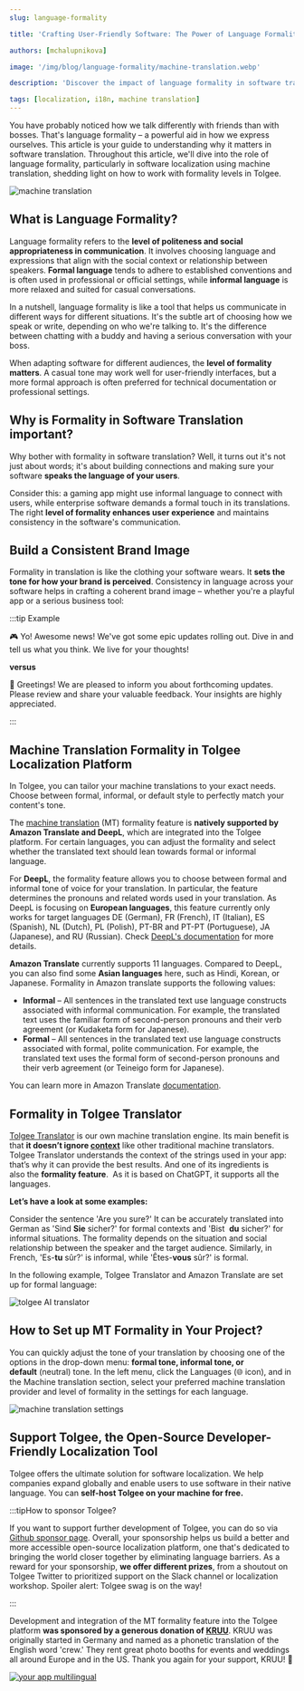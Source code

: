 ```yaml
---
slug: language-formality

title: 'Crafting User-Friendly Software: The Power of Language Formality'

authors: [mchalupnikova]

image: '/img/blog/language-formality/machine-translation.webp'

description: 'Discover the impact of language formality in software translation. Learn the importance of formality and craft user-friendly experience for global success.'

tags: [localization, i18n, machine translation]
---
```


You have probably noticed how we talk differently with friends than with bosses. That's language formality – a powerful aid in
how we express ourselves. This article is your guide to understanding why it matters in software translation. Throughout this
article, we'll dive into the role of language formality, particularly in software localization using machine translation,
shedding light on how to work with formality levels in Tolgee.

![machine translation](/img/blog/language-formality/machine-translation.webp)

<!--truncate-->

## What is Language Formality?

Language formality refers to the **level of politeness and social appropriateness in communication**. It involves choosing
language and expressions that align with the social context or relationship between speakers. **Formal language** tends to adhere
to established conventions and is often used in professional or official settings, while **informal language** is more relaxed
and suited for casual conversations.

In a nutshell, language formality is like a tool that helps us communicate in different ways for different situations. It's
the subtle art of choosing how we speak or write, depending on who we're talking to. It's the difference between chatting
with a buddy and having a serious conversation with your boss.

When adapting software for different audiences, the **level of formality matters**. A casual tone may work well for user-friendly
interfaces, but a more formal approach is often preferred for technical documentation or professional settings.

## Why is Formality in Software Translation important?

Why bother with formality in software translation? Well, it turns out it's not just about words; it's about building connections
and making sure your software **speaks the language of your users**.

Consider this: a gaming app might use informal language to connect with users, while enterprise software demands a formal touch
in its translations. The right **level of formality enhances user experience** and maintains consistency in the software's communication.

## Build a Consistent Brand Image

Formality in translation is like the clothing your software wears. It **sets the tone for how your brand is perceived**. Consistency
in language across your software helps in crafting a coherent brand image – whether you're a playful app or a serious business tool:

:::tip Example

🎮 Yo! Awesome news! We've got some epic updates rolling out. Dive in and tell us what you think. We live for your thoughts!

**versus**

🏢 Greetings! We are pleased to inform you about forthcoming updates. Please review and share your valuable feedback. Your insights
are highly appreciated.

:::

## Machine Translation Formality in Tolgee Localization Platform

In Tolgee, you can tailor your machine translations to your exact needs. Choose between formal, informal, or default style to perfectly
match your content's tone.

The [machine translation](/blog/machine-translation-in-tolgee) (MT) formality feature is **natively supported by Amazon Translate and DeepL**,
which are integrated into the Tolgee platform. For certain languages, you can adjust the formality and select whether the translated
text should lean towards formal or informal language.

For **DeepL**, the formality feature allows you to choose between formal and informal tone of voice for your translation. In particular,
the feature determines the pronouns and related words used in your translation. As DeepL is focusing on **European languages**, this
feature currently only works for target languages DE (German), FR (French), IT (Italian), ES (Spanish), NL (Dutch), PL (Polish),
PT-BR and PT-PT (Portuguese), JA (Japanese), and RU (Russian). Check [DeepL's documentation](https://www.deepl.com/docs-api/translate-text/request)
for more details.

**Amazon Translate** currently supports 11 languages. Compared to DeepL, you can also find some **Asian languages** here, such as Hindi, Korean,
or Japanese. Formality in Amazon translate supports the following values:

- **Informal** – All sentences in the translated text use language constructs associated with informal communication. For example, the translated
  text uses the familiar form of second-person pronouns and their verb agreement (or Kudaketa form for Japanese).
- **Formal** – All sentences in the translated text use language constructs associated with formal, polite communication. For example, the
  translated text uses the formal form of second-person pronouns and their verb agreement (or Teineigo form for Japanese).

You can learn more in Amazon Translate [documentation](https://docs.aws.amazon.com/translate/latest/dg/customizing-translations-formality.html#customizing-translations-formality-languages).

## Formality in Tolgee Translator

[Tolgee Translator](/blog/tolgee-ai-translator) is our own machine translation engine. Its main benefit is that **it doesn’t ignore
[context](/blog/context-gamechanger-localization)** like other traditional machine translators. Tolgee Translator understands the context
of the strings used in your app: that’s why it can provide the best results. And one of its ingredients is also the **formality feature**. 
As it is based on ChatGPT, it supports all the languages.

**Let’s have a look at some examples:**

Consider the sentence 'Are you sure?' It can be accurately translated into German as 'Sind **Sie** sicher?' for formal contexts and 'Bist 
**du** sicher?' for informal situations. The formality depends on the situation and social relationship between the speaker and the target
audience. Similarly, in French, 'Es-**tu** sûr?' is informal, while 'Êtes-**vous** sûr?' is formal.

In the following example, Tolgee Translator and Amazon Translate are set up for formal language:

![tolgee AI translator](/img/blog/language-formality/tolgee-translator.webp)

## How to Set up MT Formality in Your Project?

You can quickly adjust the tone of your translation by choosing one of the options in the drop-down menu: **formal tone, informal tone,
or default** (neutral) tone. In the left menu, click the Languages (🌐 icon), and in the Machine translation section, select your preferred
machine translation provider and level of formality in the settings for each language.

![machine translation settings](/img/blog/language-formality/machine-translation-settings.webp)

## Support Tolgee, the Open-Source Developer-Friendly Localization Tool

Tolgee offers the ultimate solution for software localization. We help companies expand globally and enable users to use software in
their native language. You can **self-host Tolgee on your machine for free.**

:::tipHow to sponsor Tolgee?

If you want to support further development of Tolgee, you can do so via [Github sponsor page](https://github.com/sponsors/tolgee).
Overall, your sponsorship helps us build a better and more accessible open-source localization platform, one that's dedicated to bringing
the world closer together by eliminating language barriers. As a reward for your sponsorship, **we offer different prizes**, from a shoutout
on Tolgee Twitter to prioritized support on the Slack channel or localization workshop. Spoiler alert: Tolgee swag is on the way!

:::

Development and integration of the MT formality feature into the Tolgee platform **was sponsored by a generous donation of
[KRUU](https://kruu.com/us/photo-booth-rental/)**. KRUU was originally started in Germany and named as a phonetic translation of the English
word 'crew.' They rent great photo booths for events and weddings all around Europe and in the US. Thank you again for your support, KRUU! 🙏

[![your app multilingual](/img/blog/whatspot-casestudy/banner-multilingual.png)](https://app.tolgee.io/sign_up)
